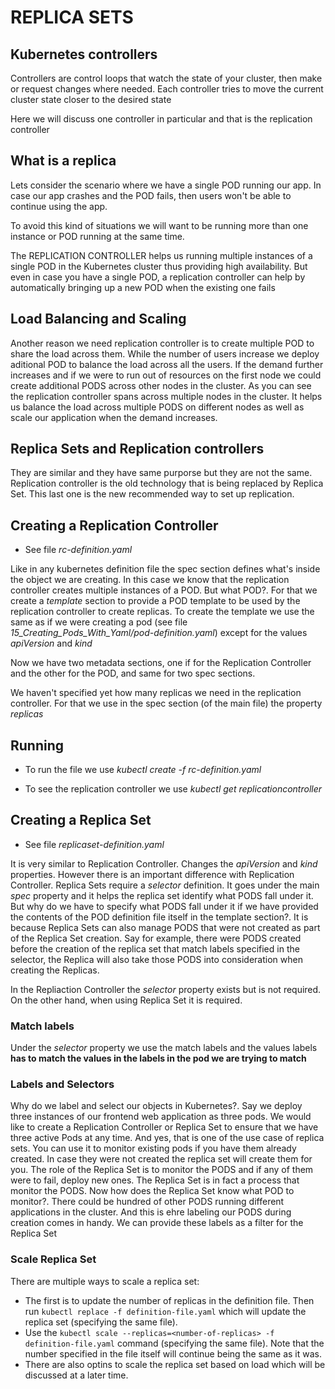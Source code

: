 # REPLICA SETS

## Kubernetes controllers

Controllers are control loops that watch the state of your cluster, then make or request changes where needed. Each controller tries to move the current cluster state closer to the desired state

Here we will discuss one controller in particular and that is the replication controller

## What is a replica

Lets consider the scenario where we have a single POD running our app. In case our app crashes and the POD fails, then users won't be able to continue using the app.

To avoid this kind of situations we will want to be running more than one instance or POD running at the same time.

The REPLICATION CONTROLLER helps us running multiple instances of a single POD in the Kubernetes cluster thus providing high availability. But even in case you have a single POD, a replication controller can help by automatically bringing up a new POD when the existing one fails

## Load Balancing and Scaling

Another reason we need replication controller is to create multiple POD to share the load across them. While the number of users increase we deploy aditional POD to balance the load across all the users. If the demand further increases and if we were to run out of resources on the first node we could create additional PODS across other nodes in the cluster. As you can see the replication controller spans across multiple nodes in the cluster. It helps us balance the load across multiple PODS on different nodes as well as scale our application when the demand increases.

## Replica Sets and Replication controllers

They are similar and they have same purporse but they are not the same. Replication controller is the old technology that is being replaced by Replica Set. This last one is the new recommended way to set up replication.

## Creating a Replication Controller

- See file _rc-definition.yaml_

Like in any kubernetes definition file the spec section defines what's inside the object we are creating. In this case we know that the replication controller creates multiple instances of a POD. But what POD?. For that we create a _template_ section to provide a POD template to be used by the replication controller to create replicas. To create the template we use the same as if we were creating a pod (see file _15_Creating_Pods_With_Yaml/pod-definition.yaml_) except for the values _apiVersion_ and _kind_

Now we have two metadata sections, one if for the Replication Controller and the other for the POD, and same for two spec sections.

We haven't specified yet how many replicas we need in the replication controller. For that we use in the spec section (of the main file) the property _replicas_

## Running

- To run the file we use _kubectl create -f rc-definition.yaml_

- To see the replication controller we use _kubectl get replicationcontroller_

## Creating a Replica Set

- See file _replicaset-definition.yaml_

It is very similar to Replication Controller. Changes the _apiVersion_ and _kind_ properties. However there is an important difference with Replication Controller. Replica Sets require a _selector_ definition. It goes under the main _spec_ property and it helps the replica set identify what PODS fall under it. But why do we have to specify what PODS fall under it if we have provided the contents of the POD definition file itself in the template section?. It is because Replica Sets can also manage PODS that were not created as part of the Replica Set creation. Say for example, there were PODS created before the creation of the replica set that match labels specified in the selector, the Replica will also take those PODS into consideration when creating the Replicas.

In the Repliaction Controller the _selector_ property exists but is not required. On the other hand, when using Replica Set it is required.

### Match labels

Under the _selector_ property we use the match labels and the values labels **has to match the values in the labels in the pod we are trying to match**

### Labels and Selectors

Why do we label and select our objects in Kubernetes?. Say we deploy three instances of our frontend web application as three pods. We would like to create a Replication Controller or Replica Set to ensure that we have three active Pods at any time. And yes, that is one of the use case of replica sets. You can use it to monitor existing pods if you have them already created. In case they were not created the replica set will create them for you. The role of the Replica Set is to monitor the PODS and if any of them were to fail, deploy new ones. The Replica Set is in fact a process that monitor the PODS. Now how does the Replica Set know what POD to monitor?. There could be hundred of other PODS running different applications in the cluster. And this is ehre labeling our PODS during creation comes in handy. We can provide these labels as a filter for the Replica Set

### Scale Replica Set

There are multiple ways to scale a replica set:

- The first is to update the number of replicas in the definition file. Then run `kubectl replace -f definition-file.yaml` which will update the replica set (specifying the same file).
- Use the `kubectl scale --replicas=<number-of-replicas> -f definition-file.yaml` command (specifying the same file). Note that the number specified in the file itself will continue being the same as it was.
- There are also optins to scale the replica set based on load which will be discussed at a later time.
